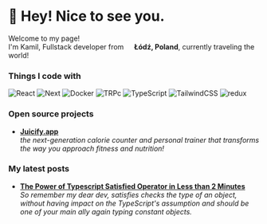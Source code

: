 <h1>👋 Hey! Nice to see you.</h1>

<p>Welcome to my page! </br> I'm Kamil, Fullstack developer from <img src="https://upload.wikimedia.org/wikipedia/en/thumb/1/12/Flag_of_Poland.svg/1200px-Flag_of_Poland.svg.png" width="13"/> <b>Łódź, Poland</b>, currently traveling the world!

<h3>Things I code with</h3>
<p>
  <img alt="React" src="https://img.shields.io/badge/-React-45b8d8?style=flat-square&logo=react&logoColor=white" />
  <img alt="Next" src="https://img.shields.io/badge/next.js-000000?style=flat-square&logo=nextdotjs&logoColor=white" />
  <img alt="Docker" src="https://img.shields.io/badge/-Docker-46a2f1?style=flat-square&logo=docker&logoColor=white" />
  <img alt="TRPc" src="https://img.shields.io/badge/tRPC-%232596BE.svg?style=flat-square&logo=trpc&logoColor=white" />
  <img alt="TypeScript" src="https://img.shields.io/badge/-TypeScript-007ACC?style=flat-square&logo=typescript&logoColor=white" />
  <img alt="TailwindCSS" src="https://img.shields.io/badge/tailwindcss-%2338B2AC.svg?style=flat-square&logo=Node.js&logoColor=white" />
  <img alt="redux" src="https://img.shields.io/badge/-Redux-764ABC?style=flat-square&logo=redux&logoColor=white" />
</p>
<h3>Open source projects</h3>
<ul>
  <li><a href="https://github.com/whoisarjen/Juicify-open-source"><b>Juicify.app</b></a><br/><i>the next-generation calorie counter and personal trainer that transforms the way you approach fitness and nutrition!</i></li>
</ul>
<h3>My latest posts</h3>
<ul>
  <li><a href="https://whoisarjen.com/blog/the-power-of-typescript-satisfied-operator-in-less-than-2-minutes"><b>The Power of Typescript Satisfied Operator in Less than 2 Minutes</b></a><br/><i>So remember my dear dev, satisfies checks the type of an object, without having impact on the TypeScript's assumption and should be one of your main ally again typing constant objects.
</ul>
